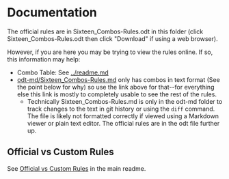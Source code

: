 # Documentation

The official rules are in Sixteen_Combos-Rules.odt in this folder (click Sixteen_Combos-Rules.odt then click "Download" if using a web browser).

However, if you are here you may be trying to view the rules online. If so, this information may help:
- Combo Table: See [../readme.md](../readme.md)
- [odt-md/Sixteen_Combos-Rules.md](odt-md/Sixteen_Combos-Rules.md) only has combos in text format (See the point below for why) so use the link above for that--for everything else this link is mostly to completely usable to see the rest of the rules.
  - Technically Sixteen_Combos-Rules.md is only in the odt-md folder to track changes to the text in git history or using the `diff` command. The file is likely not formatted correctly if viewed using a Markdown viewer or plain
text editor. The official rules are in the odt file further up.

## Official vs Custom Rules
See [Official vs Custom Rules](../readme.md#official-vs-custom-rules) in the main readme.
